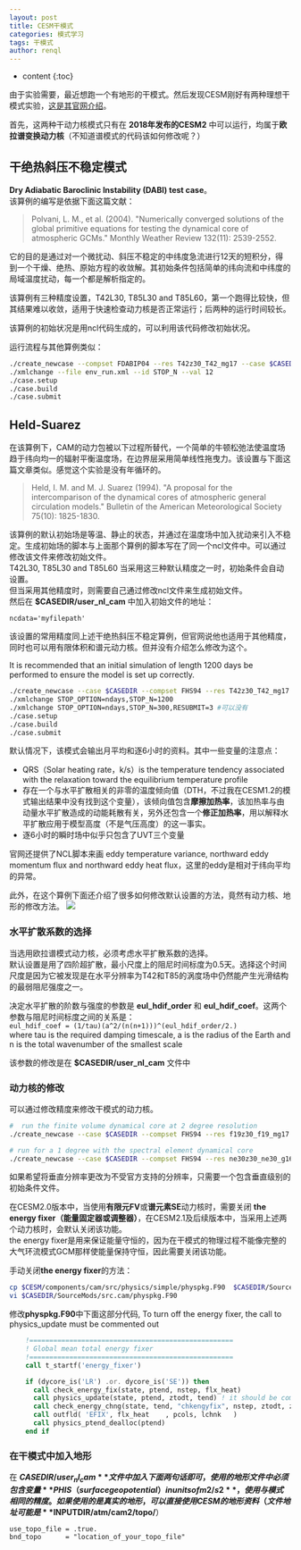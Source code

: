 ```yaml
---
layout: post
title: CESM干模式
categories: 模式学习
tags: 干模式
author: renql
---
```


* content
{:toc}

由于实验需要，最近想跑一个有地形的干模式。然后发现CESM刚好有两种理想干模式实验，<a href="http://www.cesm.ucar.edu/models/simpler-models/dry-dynamical-core.html" target="_blank">这是其官网介绍</a>。

首先，这两种干动力核模式只有在 **2018年发布的CESM2** 中可以运行，均属于**欧拉谱变换动力核**（不知道谱模式的代码该如何修改呢？）  
 
## 干绝热斜压不稳定模式
**Dry Adiabatic Baroclinic Instability (DABI) test case**。  
该算例的编写是依据下面这篇文献：  
> Polvani, L. M., et al. (2004). "Numerically converged solutions of the global primitive equations for testing the dynamical core of atmospheric GCMs." Monthly Weather Review 132(11): 2539-2552.

它的目的是通过对一个微扰动、斜压不稳定的中纬度急流进行12天的短积分，得到一个干燥、绝热、原始方程的收敛解。其初始条件包括简单的纬向流和中纬度的局域温度扰动，每一个都是解析指定的。   

该算例有三种精度设置，T42L30, T85L30 and T85L60，第一个跑得比较快，但其结果难以收敛，适用于快速检查动力核是否正常运行；后两种的运行时间较长。  
 
该算例的初始状况是用ncl代码生成的，可以利用该代码修改初始状况。

运行流程与其他算例类似：  
```bash
./create_newcase --compset FDABIP04 --res T42z30_T42_mg17 --case $CASEDIR 
./xmlchange --file env_run.xml --id STOP_N --val 12
./case.setup
./case.build
./case.submit
```

## Held-Suarez ##
在该算例下，CAM的动力包被以下过程所替代，一个简单的牛顿松弛法使温度场趋于纬向均一的辐射平衡温度场，在边界层采用简单线性拖曳力。该设置与下面这篇文章类似。感觉这个实验是没有年循环的。  

> Held, I. M. and M. J. Suarez (1994). "A proposal for the intercomparison of the dynamical cores of atmospheric general circulation models." Bulletin of the American Meteorological Society 75(10): 1825-1830.

该算例的默认初始场是等温、静止的状态，并通过在温度场中加入扰动来引入不稳定。生成初始场的脚本与上面那个算例的脚本写在了同一个ncl文件中。可以通过修改该文件来修改初始文件。  
T42L30, T85L30 and T85L60 当采用这三种默认精度之一时，初始条件会自动设置。  
但当采用其他精度时，则需要自己通过修改ncl文件来生成初始文件。  
然后在 **$CASEDIR/user_nl_cam** 中加入初始文件的地址：  
```
ncdata='myfilepath' 
```

该设置的常用精度同上述干绝热斜压不稳定算例，但官网说他也适用于其他精度，同时也可以用有限体积和谱元动力核。但并没有介绍怎么修改为这个。

It is recommended that an initial simulation of length 1200 days be performed to ensure the model is set up correctly. 

```bash
./create_newcase --case $CASEDIR --compset FHS94 --res T42z30_T42_mg17
./xmlchange STOP_OPTION=ndays,STOP_N=1200
./xmlchange STOP_OPTION=ndays,STOP_N=300,RESUBMIT=3 #可以没有
./case.setup
./case.build
./case.submit
```

默认情况下，该模式会输出月平均和逐6小时的资料。其中一些变量的注意点：  
- QRS（Solar heating rate，k/s）is the temperature tendency associated with the relaxation toward the equilibrium temperature profile  
- 存在一个与水平扩散相关的非零的温度倾向值（DTH，不过我在CESM1.2的模式输出结果中没有找到这个变量），该倾向值包含**摩擦加热率**，该加热率与由动量水平扩散造成的动能耗散有关，另外还包含一个**修正加热率**，用以解释水平扩散应用于模型高度（不是气压高度）的这一事实。  
- 逐6小时的瞬时场中似乎只包含了UVT三个变量

官网还提供了NCL脚本来画 eddy temperature variance, northward eddy momentum flux and northward eddy heat flux，这里的eddy是相对于纬向平均的异常。

此外，在这个算例下面还介绍了很多如何修改默认设置的方法，竟然有动力核、地形的修改方法。
![](http://wx1.sinaimg.cn/mw690/006fa9Xlgy1g41p04tpk8j30gz07twer.jpg)

### 水平扩散系数的选择 ###
当选用欧拉谱模式动力核，必须考虑水平扩散系数的选择。  
默认设置是用了四阶超扩散，最小尺度上的阻尼时间标度为0.5天。选择这个时间尺度是因为它被发现是在水平分辨率为T42和T85的涡度场中仍然能产生光滑结构的最弱阻尼强度之一。  

决定水平扩散的阶数与强度的参数是 **eul_hdif_order** 和 **eul_hdif_coef**。这两个参数与阻尼时间标度之间的关系是：  
`eul_hdif_coef = (1/tau)(a^2/(n(n+1)))^(eul_hdif_order/2.)`   
where tau is the required damping timescale, a is the radius of the Earth and n is the total wavenumber of the smallest scale

该参数的修改是在 **$CASEDIR/user_nl_cam** 文件中

### 动力核的修改 ###
可以通过修改精度来修改干模式的动力核。

```bash
#  run the finite volume dynamical core at 2 degree resolution
./create_newcase --case $CASEDIR --compset FHS94 --res f19z30_f19_mg17 --mach $MACH --run-unsupported

# run for a 1 degree with the spectral element dynamical core
./create_newcase --case $CASEDIR --compset FHS94 --res ne30z30_ne30_g16 --mach $MACH --run-unsupported
```

如果希望将垂直分辨率更改为不受官方支持的分辨率，只需要一个包含垂直级别的初始条件文件。

在CESM2.0版本中，当使用**有限元FV**或**谱元素SE**动力核时，需要关闭 **the energy fixer（能量固定器或调整器）**，在CESM2.1及后续版本中，当采用上述两个动力核时，会默认关闭该功能。     
the energy fixer是用来保证能量守恒的，因为在干模式的物理过程不能像完整的大气环流模式GCM那样使能量保持守恒，因此需要关闭该功能。

手动关闭**the energy fixer**的方法：
```bash
cp $CESM/components/cam/src/physics/simple/physpkg.F90  $CASEDIR/SourceMods/src.cam/physpkg.F90
vi $CASEDIR/SourceMods/src.cam/physpkg.F90
```  

修改**physpkg.F90**中下面这部分代码, To turn off the energy fixer, the call to physics_update must be commented out 
```fortran
    !===================================================
    ! Global mean total energy fixer
    !===================================================
    call t_startf('energy_fixer')

    if (dycore_is('LR') .or. dycore_is('SE')) then
      call check_energy_fix(state, ptend, nstep, flx_heat)
      call physics_update(state, ptend, ztodt, tend) ! it should be commented out to turn of the energy fixer
      call check_energy_chng(state, tend, "chkengyfix", nstep, ztodt, zero, zero, zero, flx_heat)
      call outfld( 'EFIX', flx_heat    , pcols, lchnk   )
      call physics_ptend_dealloc(ptend)
    end if
```

### 在干模式中加入地形 ###
在 **$CASEDIR/user_nl_cam** 文件中加入下面两句话即可，使用的地形文件中必须包含变量 **PHIS（surface geopotential）in units of m2/s2** ，使用与模式相同的精度。如果使用的是真实的地形，可以直接使用CESM的地形资料（文件地址可能是 **$INPUTDIR/atm/cam2/topo/**）    

```
use_topo_file = .true.
bnd_topo      = "location_of_your_topo_file"
```
